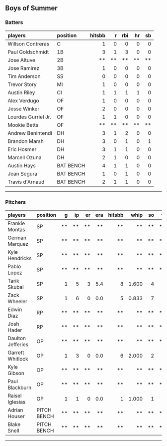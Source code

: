 ## Boys of Summer

### Batters

 
|players             |position  | hitsbb|  r| rbi| hr| sb| 
|:-------------------|:---------|------:|--:|---:|--:|--:| 
|Willson Contreras   |C         |      1|  0|   0|  0|  0| 
|Paul Goldschmidt    |1B        |      3|  1|   3|  0|  0| 
|Jose Altuve         |2B        |     **| **|  **| **| **| 
|Jose Ramirez        |3B        |      1|  0|   0|  0|  0| 
|Tim Anderson        |SS        |      0|  0|   0|  0|  0| 
|Trevor Story        |MI        |      1|  0|   0|  0|  0| 
|Austin Riley        |CI        |      1|  1|   1|  1|  0| 
|Alex Verdugo        |OF        |      1|  0|   0|  0|  0| 
|Jesse Winker        |OF        |      2|  0|   0|  0|  0| 
|Lourdes Gurriel Jr. |OF        |      1|  1|   0|  0|  0| 
|Mookie Betts        |OF        |     **| **|  **| **| **| 
|Andrew Benintendi   |DH        |      3|  1|   2|  0|  0| 
|Brandon Marsh       |DH        |      3|  0|   1|  0|  1| 
|Eric Hosmer         |DH        |      3|  1|   1|  0|  0| 
|Marcell Ozuna       |DH        |      2|  1|   0|  0|  0| 
|Austin Hays         |BAT BENCH |      4|  1|   1|  0|  0| 
|Jean Segura         |BAT BENCH |      1|  0|   1|  0|  0| 
|Travis d'Arnaud     |BAT BENCH |      2|  1|   1|  0|  0| 


* * *

### Pitchers

 
|players           |position    |  g| ip| er| era| hitsbb|  whip| so|  w| sv| 
|:-----------------|:-----------|--:|--:|--:|---:|------:|-----:|--:|--:|--:| 
|Frankie Montas    |SP          | **| **| **|  **|     **|    **| **| **| **| 
|German Marquez    |SP          | **| **| **|  **|     **|    **| **| **| **| 
|Kyle Hendricks    |SP          | **| **| **|  **|     **|    **| **| **| **| 
|Pablo Lopez       |SP          | **| **| **|  **|     **|    **| **| **| **| 
|Tarik Skubal      |SP          |  1|  5|  3| 5.4|      8| 1.600|  4|  0|  0| 
|Zack Wheeler      |SP          |  1|  6|  0| 0.0|      5| 0.833|  7|  1|  0| 
|Edwin Diaz        |RP          | **| **| **|  **|     **|    **| **| **| **| 
|Josh Hader        |RP          | **| **| **|  **|     **|    **| **| **| **| 
|Daulton Jefferies |OP          | **| **| **|  **|     **|    **| **| **| **| 
|Garrett Whitlock  |OP          |  1|  3|  0| 0.0|      6| 2.000|  2|  0|  0| 
|Kyle Gibson       |OP          | **| **| **|  **|     **|    **| **| **| **| 
|Paul Blackburn    |OP          | **| **| **|  **|     **|    **| **| **| **| 
|Raisel Iglesias   |OP          |  1|  1|  0| 0.0|      1| 1.000|  1|  0|  1| 
|Adrian Houser     |PITCH BENCH | **| **| **|  **|     **|    **| **| **| **| 
|Blake Snell       |PITCH BENCH | **| **| **|  **|     **|    **| **| **| **| 


* * *


